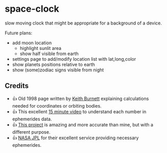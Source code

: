 # space-clock
slow moving clock that might be appropriate for a background of a device.

Future plans:
- add moon location
  - highlight sunlit area
  - show half visible from earth
- settings page to add/modify location list with lat,long,color
- show planets positions relative to earth
- show (some)zodiac signs visible from night

## Credits

- :+1: Old 1998 page written by [Keith Burnett](http://www.stargazing.net/kepler/ellipse.html) explaining calculations needed for coordinates or orbiting bodies.
- :+1: This excellent [15 minute video](https://www.youtube.com/watch?v=AReKBoiph6g) to understand each number in ephemerides data.
- :+1: [This project](https://github.com/mgvez/jsorrery) is amazing and more accurate than mine, but with a different purpose.
- :+1: [NASA JPL](https://ssd.jpl.nasa.gov/horizons.cgi) for their excellent service providing necessary ephemerides.
